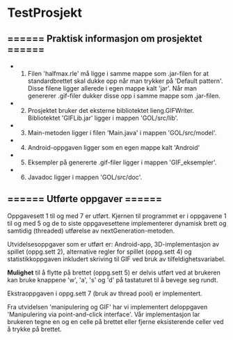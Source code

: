 # TestProsjekt

## ====== Praktisk informasjon om prosjektet ======

* 1) Filen 'halfmax.rle' må ligge i samme mappe som .jar-filen for at standardbrettet skal dukke opp når man trykker på 'Default pattern'.
Disse filene ligger allerede i egen mappe kalt 'jar'. Når man genererer .gif-filer dukker disse opp i samme mappe som .jar-filen.

* 2) Prosjektet bruker det eksterne bibliotektet lieng.GIFWriter. Bibliotektet 'GIFLib.jar' ligger i mappen 'GOL/src/lib'.

* 3) Main-metoden ligger i filen 'Main.java' i mappen 'GOL/src/model'.

* 4) Android-oppgaven ligger som en egen mappe kalt 'Android'
 
* 5) Eksempler på genererte .gif-filer ligger i mappen 'GIF_eksempler'.

* 6) Javadoc ligger i mappen 'GOL/src/doc'.


## ====== Utførte oppgaver ======

Oppgavesett 1 til og med 7 er utført. Kjernen til programmet er i oppgavene 1 til og med 5 og de to siste
oppgavesettene implementerer dynamisk brett og samtidig (threaded) utførelse av nextGeneration-metoden.

Utvidelsesoppgaver som er utført er: Android-app, 3D-implementasjon av spillet (oppg.sett 2),
alternative regler for spillet (oppg.sett 4) og statistikkoppgaven inkludert skriving til GIF ved bruk av
tilfeldighetsvariabel.

**Mulighet** til å flytte på brettet (oppg.sett 5) er delvis utført ved at
brukeren kan bruke knappene 'w', 'a', 's' og 'd' på tastaturet til å bevege seg rundt.

Ekstraoppgaven i oppg.sett 7 (bruk av thread pool) er implementert.

Fra utvidelsen 'manipulering og GIF' har vi implementert deloppgaven 'Manipulering via point-and-click interface'.
Vår implementasjon lar brukeren tegne en og en celle på brettet eller fjerne eksisterende celler ved å trykke på brettet.
